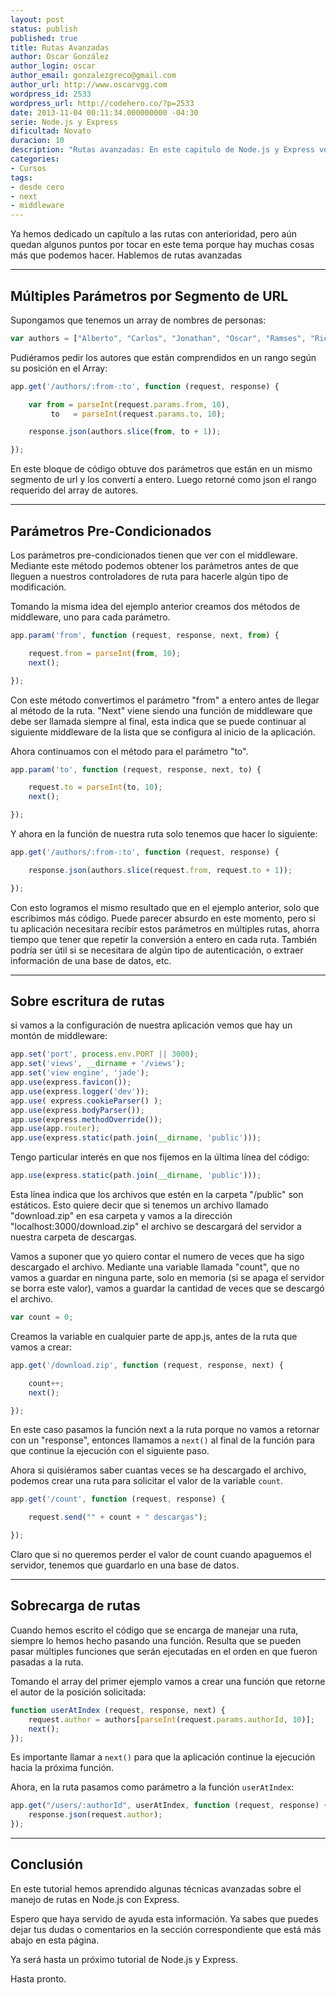 ```yaml
---
layout: post
status: publish
published: true
title: Rutas Avanzadas
author: Oscar González
author_login: oscar
author_email: gonzalezgreco@gmail.com
author_url: http://www.oscarvgg.com
wordpress_id: 2533
wordpress_url: http://codehero.co/?p=2533
date: 2013-11-04 00:11:34.000000000 -04:30
serie: Node.js y Express
dificultad: Novato
duracion: 10
description: "Rutas avanzadas: En este capitulo de Node.js y Express veremos que hay muchas cosas más que podemos hacer con las rutas de las que ya hemos aprendido."
categories:
- Cursos
tags:
- desde cero
- next
- middleware
---
```

<p>Ya hemos dedicado un capítulo a las rutas con anterioridad, pero aún quedan algunos puntos por tocar en este tema porque hay muchas cosas más que podemos hacer. Hablemos de rutas avanzadas</p>

<hr />

<h2>Múltiples Parámetros por Segmento de URL</h2>

<p>Supongamos que tenemos un array de nombres de personas:</p>

```javascript
var authors = ["Alberto", "Carlos", "Jonathan", "Oscar", "Ramses", "Ricardo"];
```

<p>Pudiéramos pedir los autores que están comprendidos en un rango según su posición en el Array:</p>

```javascript
app.get('/authors/:from-:to', function (request, response) {

    var from = parseInt(request.params.from, 10),
         to   = parseInt(request.params.to, 10);

    response.json(authors.slice(from, to + 1));

});
```

<p>En este bloque de código obtuve dos parámetros que están en un mismo segmento de url y los convertí a entero. Luego retorné como json el rango requerido del array de autores.</p>

<hr />

<h2>Parámetros Pre-Condicionados</h2>

<p>Los parámetros pre-condicionados tienen que ver con el middleware. Mediante este método podemos obtener los parámetros antes de que lleguen a nuestros controladores de ruta para hacerle algún tipo de modificación.</p>

<p>Tomando la misma idea del ejemplo anterior creamos dos métodos de middleware, uno para cada parámetro.</p>

```javascript
app.param('from', function (request, response, next, from) {

    request.from = parseInt(from, 10);
    next();

});
```

<p>Con este método convertimos el parámetro "from" a entero antes de llegar al método de la ruta. "Next" viene siendo una función de middleware que debe ser llamada siempre al final, esta indica que se puede continuar al siguiente middleware de la lista que se configura al inicio de la aplicación.</p>

<p>Ahora continuamos con el método para el parámetro "to".</p>

```javascript
app.param('to', function (request, response, next, to) {

    request.to = parseInt(to, 10);
    next();

});
```

<p>Y ahora en la función de nuestra ruta solo tenemos que hacer lo siguiente:</p>

```javascript
app.get('/authors/:from-:to', function (request, response) {

    response.json(authors.slice(request.from, request.to + 1));

});
```

<p>Con esto logramos el mismo resultado que en el ejemplo anterior, solo que escribimos más código. Puede parecer absurdo en este momento, pero si tu aplicación necesitara recibir estos parámetros en múltiples rutas, ahorra tiempo que tener que repetir la conversión a entero en cada ruta. También podría ser útil si se necesitara de algún tipo de autenticación, o extraer información de una base de datos, etc.</p>

<hr />

<h2>Sobre escritura de rutas</h2>

<p>si vamos a la configuración de nuestra aplicación vemos que hay un montón de middleware:</p>

```javascript
app.set('port', process.env.PORT || 3000);
app.set('views', __dirname + '/views');
app.set('view engine', 'jade');
app.use(express.favicon());
app.use(express.logger('dev'));
app.use( express.cookieParser() );
app.use(express.bodyParser());
app.use(express.methodOverride());
app.use(app.router);
app.use(express.static(path.join(__dirname, 'public')));
```

<p>Tengo particular interés en que nos fijemos en la última línea del código:</p>

```javascript
app.use(express.static(path.join(__dirname, 'public')));
```

<p>Esta línea indica que los archivos que estén en la carpeta "/public" son estáticos. Esto quiere decir que si tenemos un archivo llamado "download.zip" en esa carpeta y vamos a la dirección "localhost:3000/download.zip" el archivo se descargará del servidor a nuestra carpeta de descargas.</p>

<p>Vamos a suponer que yo quiero contar el numero de veces que ha sigo descargado el archivo. Mediante una variable llamada "count", que no vamos a guardar en ninguna parte, solo en memoria (si se apaga el servidor se borra este valor), vamos a guardar la cantidad de veces que se descargó el archivo.</p>

```javascript
var count = 0;

```

<p>Creamos la variable en cualquier parte de app.js, antes de la ruta que vamos a crear:</p>

```javascript
app.get('/download.zip', function (request, response, next) {

    count++;
    next();

});
```

<p>En este caso pasamos la función next a la ruta porque no vamos a retornar con un "response", entonces llamamos a <code>next()</code> al final de la función para que continue la ejecución con el siguiente paso.</p>

<p>Ahora si quisiéramos saber cuantas veces se ha descargado el archivo, podemos crear una ruta para solicitar el valor de la variable <code>count</code>.</p>

```javascript
app.get('/count', function (request, response) {

    request.send("" + count + " descargas");

});
```

<p>Claro que si no queremos perder el valor de count cuando apaguemos el servidor, tenemos que guardarlo en una base de datos.</p>

<hr />

<h2>Sobrecarga de rutas</h2>

<p>Cuando hemos escrito el código que se encarga de manejar una ruta, siempre lo hemos hecho pasando una función. Resulta que se pueden pasar múltiples funciones que serán ejecutadas en el orden en que fueron pasadas a la ruta.</p>

<p>Tomando el array del primer ejemplo vamos a crear una función que retorne el autor de la posición solicitada:</p>

```javascript
function userAtIndex (request, response, next) {
    request.author = authors[parseInt(request.params.authorId, 10)];
    next();
});
```

<p>Es importante llamar a <code>next()</code> para que la aplicación continue la ejecución hacia la próxima función.</p>

<p>Ahora, en la ruta pasamos como parámetro a la función <code>userAtIndex</code>:</p>

```javascript
app.get("/users/:authorId", userAtIndex, function (request, response) {
    response.json(request.author);
});
```

<hr />

<h2>Conclusión</h2>

<p>En este tutorial hemos aprendido algunas técnicas avanzadas sobre el manejo de rutas en Node.js con Express.</p>

<p>Espero que haya servido de ayuda esta información. Ya sabes que puedes dejar tus dudas o comentarios en la sección correspondiente que está más abajo en esta página.</p>

<p>Ya será hasta un próximo tutorial de Node.js y Express.</p>

<p>Hasta pronto.</p>
